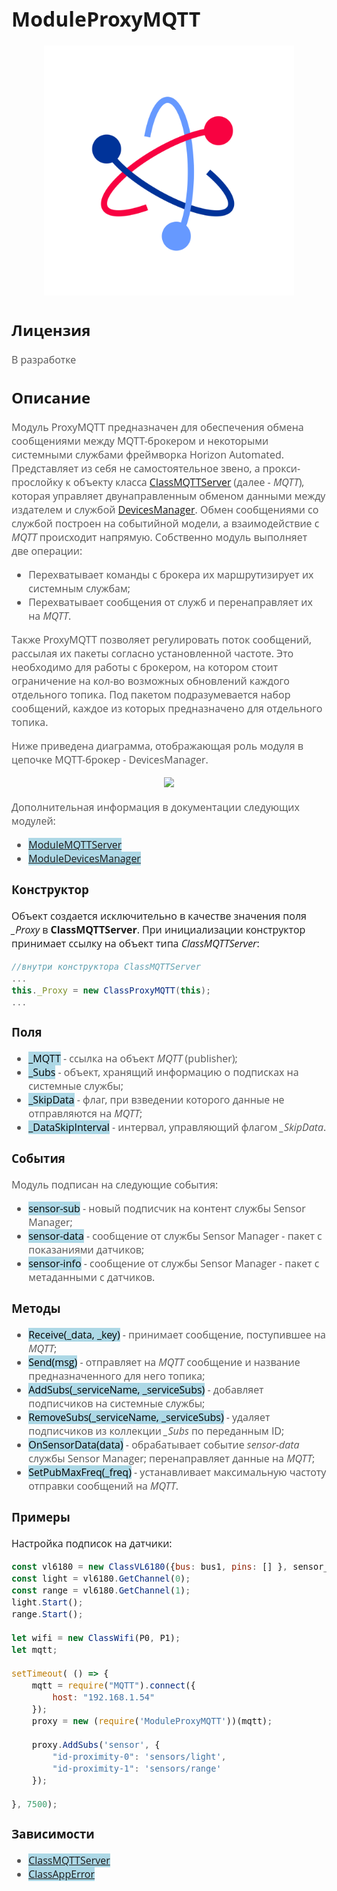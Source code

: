 <div style = "font-family: 'Open Sans', sans-serif; font-size: 16px">

# ModuleProxyMQTT
<div style = "color: #555">
<p align="center">
    <img src="./res/logo.png" width="400" title="hover text">
    </p>
</div>

## Лицензия
<div style = "color: #555">В разработке</div>

## Описание
<div style = "color: #555">

Модуль ProxyMQTT предназначен для обеспечения обмена сообщениями между MQTT-брокером и некоторыми системными службами фреймворка Horizon Automated. 
Представляет из себя не самостоятельное звено, а прокси-прослойку к объекту класса [ClassMQTTServer](https://github.com/Konkery/ModuleMQTTServer/blob/main/README.md) (далее - *MQTT*), которая управляет двунаправленным обменом данными между издателем и службой [DevicesManager](https://github.com/Konkery/ModuleDevicesManager/blob/main/README.md).
Обмен сообщениями со службой построен на событийной модели, а взаимодействие с *MQTT* происходит напрямую. 
Собственно модуль выполняет две операции:
- Перехватывает команды с брокера их маршрутизирует их системным службам;
- Перехватывает сообщения от служб и перенаправляет их на *MQTT*.

Также ProxyMQTT позволяет регулировать поток сообщений, рассылая их пакеты согласно установленной частоте. Это необходимо для работы с брокером, на котором стоит ограничение на кол-во возможных обновлений каждого отдельного топика. Под пакетом подразумевается набор сообщений, каждое из которых предназначено для отдельного топика. 

Ниже приведена диаграмма, отображающая роль модуля в цепочке MQTT-брокер - DevicesManager. 

<div align='center'>
    <img src='./res/proxyMQTT-arсhitecture.png'>
</div>

Дополнительная информация в документации следующих модулей:

- <mark style="background-color: lightblue">[ModuleMQTTServer](https://github.com/Konkery/ModuleMQTTServer/blob/main/README.md)</mark>
- <mark style="background-color: lightblue">[ModuleDevicesManager](https://github.com/Konkery/ModuleDevicesManager/blob/main/README.md)</mark>

</div>

### Конструктор
Объект создается исключительно в качестве значения поля *_Proxy* в **ClassMQTTServer**. При инициализации конструктор принимает ссылку на объект типа *ClassMQTTServer*:
<div style = "color: #555">

```js
//внутри конструктора ClassMQTTServer
...
this._Proxy = new ClassProxyMQTT(this);
...
```
</div>

### Поля
<div style = "color: #555">

- <mark style="background-color: lightblue">_MQTT</mark> - ссылка на объект *MQTT* (publisher);
- <mark style="background-color: lightblue">_Subs</mark> - объект, хранящий информацию о подписках на системные службы;
- <mark style="background-color: lightblue">_SkipData</mark> - флаг, при взведении которого данные не отправляются на *MQTT*;
- <mark style="background-color: lightblue">_DataSkipInterval</mark> - интервал, управляющий флагом *_SkipData*.
</div>

### События
<div style = "color: #555">

Модуль подписан на следующие события: 
- <mark style="background-color: lightblue">sensor-sub</mark> - новый подписчик на контент службы Sensor Manager;
- <mark style="background-color: lightblue">sensor-data</mark> - сообщение от службы Sensor Manager - пакет с показаниями датчиков;
- <mark style="background-color: lightblue">sensor-info</mark> - сообщение от службы Sensor Manager - пакет с метаданными с датчиков.
</div>

### Методы
<div style = "color: #555">

- <mark style="background-color: lightblue">Receive(_data, _key)</mark> - принимает сообщение, поступившее на *MQTT*;
- <mark style="background-color: lightblue">Send(msg)</mark> - отправляет на *MQTT* сообщение и название предназначенного для него топика;
- <mark style="background-color: lightblue">AddSubs(_serviceName, _serviceSubs)</mark> - добавляет подписчиков на системные службы;
- <mark style="background-color: lightblue">RemoveSubs(_serviceName, _serviceSubs)</mark> - удаляет подписчиков из коллекции *_Subs* по переданным ID;
- <mark style="background-color: lightblue">OnSensorData(data)</mark> - обрабатывает событие *sensor-data* службы Sensor Manager; перенаправляет данные на *MQTT*; 
- <mark style="background-color: lightblue">SetPubMaxFreq(_freq)</mark> - устанавливает максимальную частоту отправки сообщений на *MQTT*.
</div>

### Примеры
Настройка подписок на датчики:
```js
const vl6180 = new ClassVL6180({bus: bus1, pins: [] }, sensor_props_vl); 
const light = vl6180.GetChannel(0);
const range = vl6180.GetChannel(1);
light.Start();
range.Start();

let wifi = new ClassWifi(P0, P1);
let mqtt;

setTimeout( () => {
    mqtt = require("MQTT").connect({
        host: "192.168.1.54"
    });
    proxy = new (require('ModuleProxyMQTT'))(mqtt);

    proxy.AddSubs('sensor', {
        "id-proximity-0": 'sensors/light',
        "id-proximity-1": 'sensors/range'
    });

}, 7500);

```

### Зависимости
<div style = "color: #555">

- <mark style="background-color: lightblue">[ClassMQTTServer](https://github.com/Konkery/ModuleMQTTServer/blob/main/README.md)</mark>
- <mark style="background-color: lightblue">[ClassAppError](https://github.com/Konkery/ModuleAppError/blob/main/README.md)</mark>

</div>

</div>